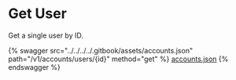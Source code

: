 # Get User

Get a single user by ID.

{% swagger src="../../../../.gitbook/assets/accounts.json" path="/v1/accounts/users/{id}" method="get" %}
[accounts.json](../../../../.gitbook/assets/accounts.json)
{% endswagger %}
